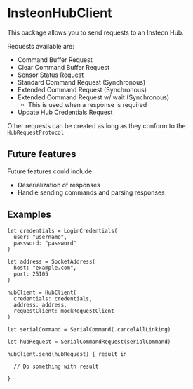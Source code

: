 # InsteonHubClient

This package allows you to send requests to an Insteon Hub.

Requests available are:

* Command Buffer Request
* Clear Command Buffer Request
* Sensor Status Request
* Standard Command Request (Synchronous)
* Extended Command Request (Synchronous)
* Extended Command Request w/ wait (Synchronous)
	* This is used when a response is required
* Update Hub Credentials Request

Other requests can be created as long as they conform to the `HubRequestProtocol`

## Future features

Future features could include:

* Deserialization of responses
* Handle sending commands and parsing responses

## Examples

```
let credentials = LoginCredentials(
  user: "username",
  password: "password"
)

let address = SocketAddress(
  host: "example.com",
  port: 25105
)

hubClient = HubClient(
  credentials: credentials,
  address: address,
  requestClient: mockRequestClient
)
    
let serialCommand = SerialCommand(.cancelAllLinking)

let hubRequest = SerialCommandRequest(serialCommand)

hubClient.send(hubRequest) { result in

  // Do something with result

}

```
